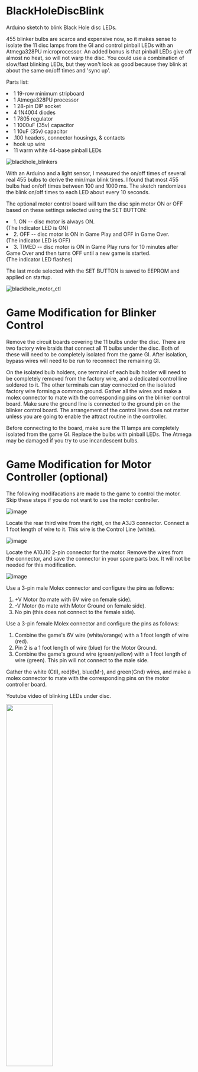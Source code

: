 # BlackHoleDiscBlink
Arduino sketch to blink Black Hole disc LEDs.  

455 blinker bulbs are scarce and expensive now, so it makes sense to isolate the 11 disc lamps from the GI and control pinball LEDs with an Atmega328PU microprocessor.  An added bonus is that pinball LEDs give off almost no heat, so will not warp the disc.  You could use a combination of slow/fast blinking LEDs, but they won't look as good because they blink at about the same on/off times and 'sync up'.

Parts list:

<li>1 19-row minimum stripboard
<li>1 Atmega328PU processor 
<li>1 28-pin DIP socket
<li>4 1N4004 diodes
<li>1 7805 regulator
<li>1 1000uF (35v) capacitor
<li>1 10uF (35v) capacitor
<li>.100 headers, connector housings, & contacts
<li>hook up wire
<li>11 warm white 44-base pinball LEDs
      

![blackhole_blinkers](https://user-images.githubusercontent.com/60443687/163850766-168c6913-259c-4e9c-a849-e6f80e6093a9.png)

With an Arduino and a light sensor, I measured the on/off times of several real 455 bulbs to derive the min/max blink times.  I found that most 455 bulbs had on/off times between 100 and 1000 ms.  The sketch randomizes the blink on/off times to each LED about every 10 seconds.
     
The optional motor control board will turn the disc spin motor ON or OFF based on these settings selected using the SET BUTTON:
      
<li>1. ON     -- disc motor is always ON.  
<br>(The Indicator LED is ON)
<li>2. OFF    -- disc motor is ON in Game Play and OFF in Game Over.  
<br>(The indicator LED is OFF)
<li>3. TIMED  -- disc motor is ON in Game Play runs for 10 minutes after Game Over and then turns OFF until a new game is started.
<br>(The indicator LED flashes)

The last mode selected with the SET BUTTON is saved to EEPROM and applied on startup.

![blackhole_motor_ctl](https://user-images.githubusercontent.com/60443687/164757974-5926309e-764a-43fe-82e4-a0109dc9191e.png)

<h1>Game Modification for Blinker Control</h1>

Remove the circuit boards covering the 11 bulbs under the disc.  There are two factory wire braids that connect all 11 bulbs under the disc.  Both of these will need to be completely isolated from the game GI.  After isolation, bypass wires will need to be run to reconnect the remaining GI.  
      
On the isolated bulb holders, one terminal of each bulb holder will need to be completely removed from the factory wire, and a dedicated control line soldered to it.  The other terminals can stay connected on the isolated factory wire forming a common ground.  Gather all the wires and make a molex connector to mate with the corresponding pins on the blinker control board.  Make sure the ground line is connected to the ground pin on the blinker control board.  The arrangement of the control lines does not matter unless you are going to enable the attract routine in the controller.
      
Before connecting to the board, make sure the 11 lamps are completely isolated from the game GI.  Replace the bulbs with pinball LEDs.  The Atmega may be damaged if you try to use incandescent bulbs.
      
<h1>Game Modification for Motor Controller (optional)</h1>
The following modifacations are made to the game to control the motor.  Skip these steps if you do not want to use the motor controller.
      
![image](https://user-images.githubusercontent.com/60443687/214337892-f69e9837-966f-413f-ba51-6cb3903fee8e.png)

Locate the rear third wire from the right, on the A3J3 connector. Connect a 1 foot length of wire to it. This wire is the Control Line (white). 

![image](https://user-images.githubusercontent.com/60443687/214337994-4bc4554d-38d7-42a8-91ab-c1961053d1c5.png)

Locate the A10J10 2-pin connector for the motor. Remove the wires from the connector, and save the connector in your spare parts box. It will not be needed for this modification. 

![image](https://user-images.githubusercontent.com/60443687/214338481-dd0ec882-ce1d-42fc-b28e-0714e4a18500.png)

Use a 3-pin male Molex connector and configure the pins as follows:
1. +V Motor (to mate with 6V wire on female side).
2. -V Motor (to mate with Motor Ground on female side).
3. No pin (this does not connect to the female side).

Use a 3-pin female Molex connector and configure the pins as follows:
1. Combine the game's 6V wire (white/orange) with a 1 foot length of wire (red).
2. Pin 2 is a 1 foot length of wire (blue) for the Motor Ground.
3. Combine the game's ground wire (green/yellow) with a 1 foot length of wire (green). This pin will not connect to the male side. 

Gather the white (Ctl), red(6v), blue(M-), and green(Gnd) wires, and make a molex connector to mate with the corresponding pins on the motor controller board.

      
Youtube video of blinking LEDs under disc.      
      
<div align="left">
      <a href="https://www.youtube.com/watch?v=HBt1XZJ4JSo">
         <img src="https://img.youtube.com/vi/HBt1XZJ4JSo/0.jpg" style="width:50%;">
      </a>
</div>
